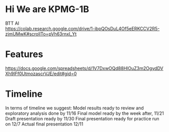 # Hi We are KPMG-1B
BTT AI\
https://colab.research.google.com/drive/1-ibpQOsDuL4Of5eERKCCV2R5-zjmUMwK#scrollTo=pVh63rnxl_Yt

# Features
https://docs.google.com/spreadsheets/d/1V7DxwOQd88HlOuZ3m2OgydDVXh9IFf0UtmozascrVJE/edit#gid=0

# Timeline
In terms of timeline we suggest:
Model results ready to review and exploratory analysis done by 11/16
Final model ready by the week after, 11/21
Draft presentation ready by 11/30
Final presentation ready for practice run on 12/7
Actual final presentation 12/11
